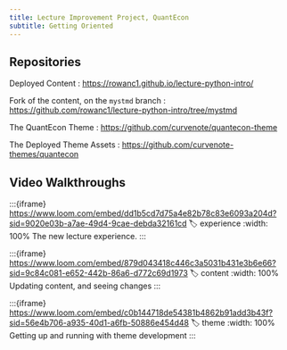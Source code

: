 ```yaml
---
title: Lecture Improvement Project, QuantEcon
subtitle: Getting Oriented
---
```


## Repositories

Deployed Content
: https://rowanc1.github.io/lecture-python-intro/

Fork of the content, on the `mystmd` branch
: https://github.com/rowanc1/lecture-python-intro/tree/mystmd

The QuantEcon Theme
: https://github.com/curvenote/quantecon-theme

The Deployed Theme Assets
: https://github.com/curvenote-themes/quantecon

## Video Walkthroughs

:::{iframe} https://www.loom.com/embed/dd1b5cd7d75a4e82b78c83e6093a204d?sid=9020e03b-a7ae-49d4-9cae-debda32161cd
:label: experience
:width: 100%
The new lecture experience.
:::

:::{iframe} https://www.loom.com/embed/879d043418c446c3a5031b431e3b6e66?sid=9c84c081-e652-442b-86a6-d772c69d1973
:label: content
:width: 100%
Updating content, and seeing changes
:::

:::{iframe} https://www.loom.com/embed/c0b144718de54381b4862b91add3b43f?sid=56e4b706-a935-40d1-a6fb-50886e454d48
:label: theme
:width: 100%
Getting up and running with theme development
:::
